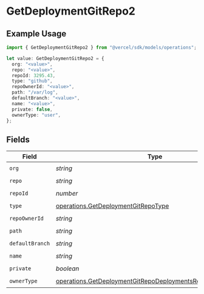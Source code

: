 # GetDeploymentGitRepo2

## Example Usage

```typescript
import { GetDeploymentGitRepo2 } from "@vercel/sdk/models/operations";

let value: GetDeploymentGitRepo2 = {
  org: "<value>",
  repo: "<value>",
  repoId: 3295.43,
  type: "github",
  repoOwnerId: "<value>",
  path: "/var/log",
  defaultBranch: "<value>",
  name: "<value>",
  private: false,
  ownerType: "user",
};
```

## Fields

| Field                                                                                                                                      | Type                                                                                                                                       | Required                                                                                                                                   | Description                                                                                                                                |
| ------------------------------------------------------------------------------------------------------------------------------------------ | ------------------------------------------------------------------------------------------------------------------------------------------ | ------------------------------------------------------------------------------------------------------------------------------------------ | ------------------------------------------------------------------------------------------------------------------------------------------ |
| `org`                                                                                                                                      | *string*                                                                                                                                   | :heavy_check_mark:                                                                                                                         | N/A                                                                                                                                        |
| `repo`                                                                                                                                     | *string*                                                                                                                                   | :heavy_check_mark:                                                                                                                         | N/A                                                                                                                                        |
| `repoId`                                                                                                                                   | *number*                                                                                                                                   | :heavy_check_mark:                                                                                                                         | N/A                                                                                                                                        |
| `type`                                                                                                                                     | [operations.GetDeploymentGitRepoType](../../models/operations/getdeploymentgitrepotype.md)                                                 | :heavy_check_mark:                                                                                                                         | N/A                                                                                                                                        |
| `repoOwnerId`                                                                                                                              | *string*                                                                                                                                   | :heavy_check_mark:                                                                                                                         | N/A                                                                                                                                        |
| `path`                                                                                                                                     | *string*                                                                                                                                   | :heavy_check_mark:                                                                                                                         | N/A                                                                                                                                        |
| `defaultBranch`                                                                                                                            | *string*                                                                                                                                   | :heavy_check_mark:                                                                                                                         | N/A                                                                                                                                        |
| `name`                                                                                                                                     | *string*                                                                                                                                   | :heavy_check_mark:                                                                                                                         | N/A                                                                                                                                        |
| `private`                                                                                                                                  | *boolean*                                                                                                                                  | :heavy_check_mark:                                                                                                                         | N/A                                                                                                                                        |
| `ownerType`                                                                                                                                | [operations.GetDeploymentGitRepoDeploymentsResponseOwnerType](../../models/operations/getdeploymentgitrepodeploymentsresponseownertype.md) | :heavy_check_mark:                                                                                                                         | N/A                                                                                                                                        |